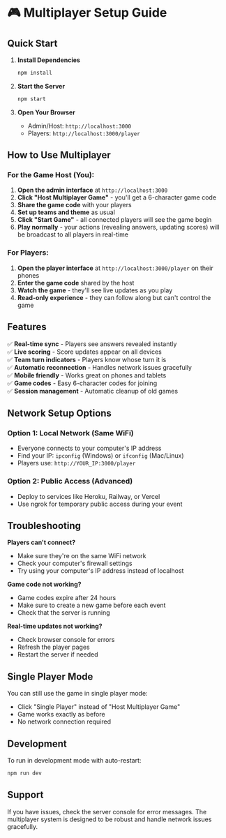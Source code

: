 # 🎮 Multiplayer Setup Guide

## Quick Start

1. **Install Dependencies**
   ```bash
   npm install
   ```

2. **Start the Server**
   ```bash
   npm start
   ```

3. **Open Your Browser**
   - Admin/Host: `http://localhost:3000`
   - Players: `http://localhost:3000/player`

## How to Use Multiplayer

### For the Game Host (You):

1. **Open the admin interface** at `http://localhost:3000`
2. **Click "Host Multiplayer Game"** - you'll get a 6-character game code
3. **Share the game code** with your players
4. **Set up teams and theme** as usual
5. **Click "Start Game"** - all connected players will see the game begin
6. **Play normally** - your actions (revealing answers, updating scores) will be broadcast to all players in real-time

### For Players:

1. **Open the player interface** at `http://localhost:3000/player` on their phones
2. **Enter the game code** shared by the host
3. **Watch the game** - they'll see live updates as you play
4. **Read-only experience** - they can follow along but can't control the game

## Features

✅ **Real-time sync** - Players see answers revealed instantly  
✅ **Live scoring** - Score updates appear on all devices  
✅ **Team turn indicators** - Players know whose turn it is  
✅ **Automatic reconnection** - Handles network issues gracefully  
✅ **Mobile friendly** - Works great on phones and tablets  
✅ **Game codes** - Easy 6-character codes for joining  
✅ **Session management** - Automatic cleanup of old games  

## Network Setup Options

### Option 1: Local Network (Same WiFi)
- Everyone connects to your computer's IP address
- Find your IP: `ipconfig` (Windows) or `ifconfig` (Mac/Linux)
- Players use: `http://YOUR_IP:3000/player`

### Option 2: Public Access (Advanced)
- Deploy to services like Heroku, Railway, or Vercel
- Use ngrok for temporary public access during your event

## Troubleshooting

**Players can't connect?**
- Make sure they're on the same WiFi network
- Check your computer's firewall settings
- Try using your computer's IP address instead of localhost

**Game code not working?**
- Game codes expire after 24 hours
- Make sure to create a new game before each event
- Check that the server is running

**Real-time updates not working?**
- Check browser console for errors
- Refresh the player pages
- Restart the server if needed

## Single Player Mode

You can still use the game in single player mode:
- Click "Single Player" instead of "Host Multiplayer Game"
- Game works exactly as before
- No network connection required

## Development

To run in development mode with auto-restart:
```bash
npm run dev
```

## Support

If you have issues, check the server console for error messages. The multiplayer system is designed to be robust and handle network issues gracefully.